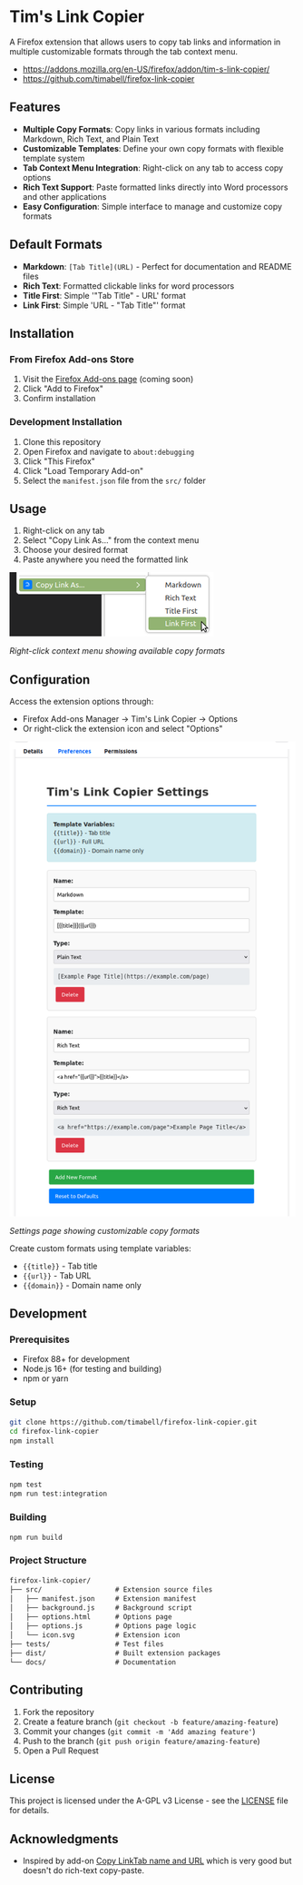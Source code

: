# Tim's Link Copier

A Firefox extension that allows users to copy tab links and information in multiple customizable formats through the tab context menu.

- https://addons.mozilla.org/en-US/firefox/addon/tim-s-link-copier/
- https://github.com/timabell/firefox-link-copier

## Features

- **Multiple Copy Formats**: Copy links in various formats including Markdown, Rich Text, and Plain Text
- **Customizable Templates**: Define your own copy formats with flexible template system
- **Tab Context Menu Integration**: Right-click on any tab to access copy options
- **Rich Text Support**: Paste formatted links directly into Word processors and other applications
- **Easy Configuration**: Simple interface to manage and customize copy formats

## Default Formats

- **Markdown**: `[Tab Title](URL)` - Perfect for documentation and README files
- **Rich Text**: Formatted clickable links for word processors
- **Title First**: Simple '"Tab Title" - URL' format
- **Link First**: Simple 'URL - "Tab Title"' format

## Installation

### From Firefox Add-ons Store
1. Visit the [Firefox Add-ons page](https://addons.mozilla.org) (coming soon)
2. Click "Add to Firefox"
3. Confirm installation

### Development Installation
1. Clone this repository
2. Open Firefox and navigate to `about:debugging`
3. Click "This Firefox"
4. Click "Load Temporary Add-on"
5. Select the `manifest.json` file from the `src/` folder

## Usage

1. Right-click on any tab
2. Select "Copy Link As..." from the context menu
3. Choose your desired format
4. Paste anywhere you need the formatted link

![Context Menu Screenshot](doc/popup-screenshot.png)

*Right-click context menu showing available copy formats*

## Configuration

Access the extension options through:
- Firefox Add-ons Manager → Tim's Link Copier → Options
- Or right-click the extension icon and select "Options"

![Settings Screenshot](doc/settings-screenshot.png)

*Settings page showing customizable copy formats*

Create custom formats using template variables:
- `{{title}}` - Tab title
- `{{url}}` - Tab URL
- `{{domain}}` - Domain name only

## Development

### Prerequisites
- Firefox 88+ for development
- Node.js 16+ (for testing and building)
- npm or yarn

### Setup
```bash
git clone https://github.com/timabell/firefox-link-copier.git
cd firefox-link-copier
npm install
```

### Testing
```bash
npm test
npm run test:integration
```

### Building
```bash
npm run build
```

### Project Structure
```
firefox-link-copier/
├── src/                  # Extension source files
│   ├── manifest.json     # Extension manifest
│   ├── background.js     # Background script
│   ├── options.html      # Options page
│   ├── options.js        # Options page logic
│   └── icon.svg          # Extension icon
├── tests/                # Test files
├── dist/                 # Built extension packages
└── docs/                 # Documentation
```

## Contributing

1. Fork the repository
2. Create a feature branch (`git checkout -b feature/amazing-feature`)
3. Commit your changes (`git commit -m 'Add amazing feature'`)
4. Push to the branch (`git push origin feature/amazing-feature`)
5. Open a Pull Request

## License

This project is licensed under the A-GPL v3 License - see the [LICENSE](LICENSE) file for details.

## Acknowledgments

- Inspired by add-on [Copy LinkTab name and URL](https://addons.mozilla.org/en-GB/firefox/addon/copy-linktab-name-and-url/) which is very good but doesn't do rich-text copy-paste.
